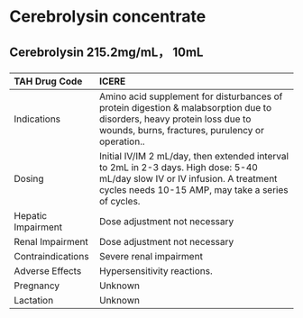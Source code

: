 # Cerebrolysin concentrate

## Cerebrolysin 215.2mg/mL， 10mL

##### 

| TAH Drug Code      | ICERE                                                                                                                                                                              |
|:-------------------|:-----------------------------------------------------------------------------------------------------------------------------------------------------------------------------------|
| Indications        | Amino acid supplement for disturbances of protein digestion & malabsorption due to disorders, heavy protein loss due to wounds, burns, fractures, purulency or operation..         |
| Dosing             | Initial IV/IM 2 mL/day, then extended interval to 2mL in 2-3 days. High dose: 5-40 mL/day slow IV or IV infusion. A treatment cycles needs 10-15 AMP, may take a series of cycles. |
| Hepatic Impairment | Dose adjustment not necessary                                                                                                                                                      |
| Renal Impairment   | Dose adjustment not necessary                                                                                                                                                      |
| Contraindications  | Severe renal impairment                                                                                                                                                            |
| Adverse Effects    | Hypersensitivity reactions.                                                                                                                                                        |
| Pregnancy          | Unknown                                                                                                                                                                            |
| Lactation          | Unknown                                                                                                                                                                            |

